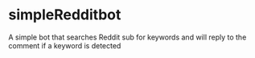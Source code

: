 # simpleRedditbot
A simple bot that searches Reddit sub for keywords and will reply to the comment if a keyword is detected
